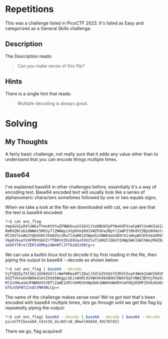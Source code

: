 # Repetitions
This was a challenge listed in PicoCTF 2023.  It's listed as Easy and categorized as a General Skills challenge.

## Description
The Description reads:
> Can you make sense of this file?

## Hints
There is a single hint that reads:
> Multiple decoding is always good.

# Solving
## My Thoughts
A fairly basic challenge, not really sure that it adds any value other than to understand that you can encode things multiple times.

## Base64
I've explained base64 in other challenges before, essentially it's a way of encoding text.  Base64 encoded text will usually look like a series of alphanumeric characters sometimes followed by one or two equals signs.

When we take a look at the file we downloaded with cat, we can see that the text is base64 encoded:

``` bash
└─$ cat enc_flag
VmpGU1EyRXlUWGxTYmxKVVYwZFNWbGxyV21GV1JteDBUbFpPYWxKdFVsaFpWVlUxWVZaS1ZWWnVh
RmRXZWtab1dWWmtSMk5yTlZWWApiVVpUVm10d1VWZFdVa2RpYlZaWFZtNVdVZ3BpU0VKeldWUkNk
MlZXVlhoWGJYQk9VbFJXU0ZkcVRuTldaM0JZVWpGS2VWWkdaSGRXCk1sWnpWV3hhVm1KRk5XOVVW
VkpEVGxaYVdFMVhSbFZrTTBKVVZXcE9VazFXV2toT1dHUllDbUY2UWpSWk1GWlhWa2RHZEdWRlZs
aGkKYlRrelZERldUMkpzUWxWTlJYTkxDZz09Cg==
```

We can use a builtin linux tool to decode it by first reading in the file, then piping the output to base64 --decode as shown below:

``` bash
└─$ cat enc_flag | base64 --decode
VjFSQ2EyTXlSblJUV0dSVllrWmFWRmx0TlZOalJtUlhZVVU1YVZKVVZuaFdWekZoWVZkR2NrNVVX
bUZTVmtwUVdWUkdibVZXVm5WUgpiSEJzWVRCd2VWVXhXbXBOUlRWSFdqTnNWZ3BYUjFKeVZGZHdW
MlZzVWxaVmJFNW9UVVJDTlZaWE1XRlVkM0JUVWpOUk1WWkhOWGRYCmF6QjRZMFZXVkdGdGVFVlhi
bTkzVDFWT2JsQlVNRXNLCg==
```

The name of the challenge makes sense now! We've got text that's been encoded with base64 multiple times, lets go through until we get the flag by repeatedly piping the output:

``` bash
└─$ cat enc_flag| base64 --decode | base64 --decode | base64 --decode | base64 --decode | base64 --decode | base64 --decode
picoCTF{base64_n3st3d_dic0d!n8_d0wnl04d3d_492767d2}
```

There we go, flag acquired!
